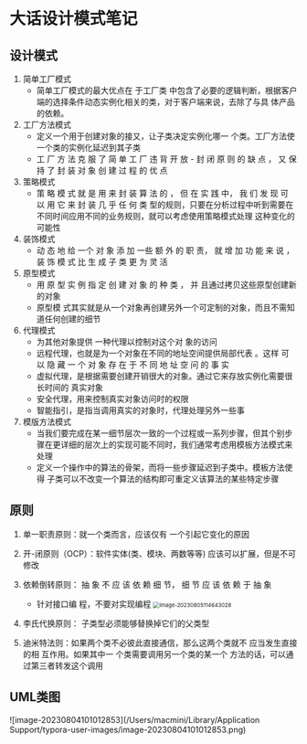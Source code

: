 # 大话设计模式笔记

## 设计模式

1. 简单工厂模式
   - 简单工厂模式的最大优点在 于工厂类 中包含了必要的逻辑判断，根据客户端的选择条件动态实例化相关的类，对于客户端来说，去除了与具 体产品的依赖。
2. 工厂方法模式
   - 定义一个用于创建对象的接又，让子类决定实例化哪一 个类。工厂方法使 一个类的实例化延迟到其子类
   -  工 厂 方 法 克 服 了 简 单 工 厂 违 背 开 放 - 封 闭 原 则 的 缺 点 ， 又 保 持 了 封 装 对 象 创 建 过 程 的 优 点
3. 策略模式
   - 策 略 模 式 就 是 用 来 封 装 算 法 的 ， 但 在 实 践 中， 我 们 发 现 可 以 用 它 来 封 装 几 乎 任 何 类 型的规则，只要在分析过程中听到需要在不同时间应用不同的业务规则，就可以考虑使用策略模式处理 这种变化的可能性
4. 装饰模式
   - 动 态 地 给 一个 对 象 添 加 一些 额 外 的 职 责， 就 增 加 功 能 来 说 ， 装 饰 模 式 比 生 成 子 类 更 为 灵 活 
5. 原型模式
   -  用 原 型 实 例 指 定 创 建 对 象 的 种 类 ， 并 且通过拷贝这些原型创建新的对象
   - 原型模 式其实就是从一个对象再创建另外一个可定制的对象，而且不需知道任何创建的细节
6. 代理模式
   - 为其他对象提供 一种代理以控制对这个对 象的访问
   - 远程代理，也就是为一个对象在不同的地址空间提供局部代表 。这样 可 以 隐 藏 一 个 对 象 存 在 于 不 同 地 址 空 问 的 事 实 
   - 虚拟代理，是根据需要创建开销很大的对象。通过它来存放实例化需要很长时间的 真实对象
   - 安全代理，用来控制真实对象访问时的权限
   - 智能指引，是指当调用真实的对象时，代理处理另外一些事
7. 模版方法模式
   - 当我们要完成在某一细节层次一致的一个过程或一系列步骤，但其个别步 骤在更详细的层次上的实现可能不同时，我们通常考虑用模板方法模式来处理
   - 定义一个操作中的算法的骨架，而将一些步骤延迟到子类中。模板方法使得 子类可以不改变一个算法的结构即可重定义该算法的某些特定步骤

## 原则

1. 单一职责原则：就一个类而言，应该仅有 一个引起它变化的原因
2. 开-闭原则（OCP）：软件实体(类、模块、两数等等) 应该可以扩展，但是不可修改
3. 依赖倒转原则： 抽 象 不 应 该 依 赖 细 节， 细 节 应 该 依 赖 于 抽 象 
   -  针对接口编 程，不要对实现编程 <img src="/Users/macmini/Documents/assets/image-20230805114643028.png" alt="image-20230805114643028" style="zoom: 67%;" />

4. 李氏代换原则： 子类型必须能够替换掉它们的父类型
5. 迪米特法则：如果两个类不必彼此直接通信，那么这两个类就不 应当发生直接的相 互作用。如果其中一 个类需要调用另一个类的某一个 方法的话，可以通过第三者转发这个调用

## UML类图

![image-20230804101012853](/Users/macmini/Library/Application Support/typora-user-images/image-20230804101012853.png)

